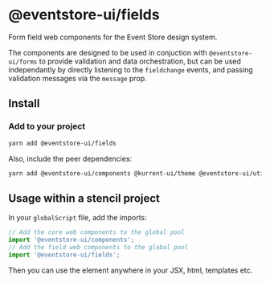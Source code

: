 # @eventstore-ui/fields

Form field web components for the Event Store design system.

The components are designed to be used in conjuction with `@eventstore-ui/forms` to provide validation and data orchestration, but can be used independantly by directly listening to the `fieldchange` events, and passing validation messages via the `message` prop.

## Install

### Add to your project

```sh
yarn add @eventstore-ui/fields
```

Also, include the peer dependencies:

```sh
yarn add @eventstore-ui/components @kurrent-ui/theme @eventstore-ui/utils
```

## Usage within a stencil project

In your `globalScript` file, add the imports:

```ts
// Add the core web components to the global pool
import '@eventstore-ui/components';
// Add the field web components to the global pool
import '@eventstore-ui/fields';
```

Then you can use the element anywhere in your JSX, html, templates etc.
